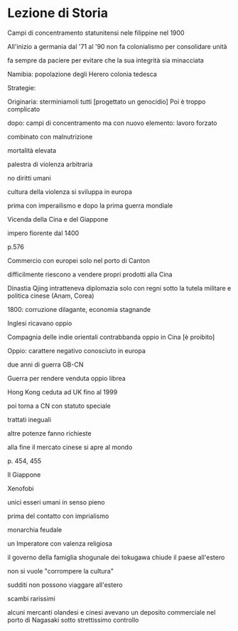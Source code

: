 # Lezione di Storia 

Campi di concentramento statunitensi nele filippine nel 1900

All'inizio a germania dal '71 al '90 non fa colonialismo per consolidare  unità

fa sempre da paciere per evitare che la sua integrità sia minacciata



Namibia: popolazione degli Herero
colonia tedesca

Strategie:

Originaria: sterminiamoli tutti [progettato un genocidio]
Poi è troppo complicato


dopo: campi di concentramento ma con nuovo elemento: lavoro forzato

combinato con malnutrizione

mortalità elevata

palestra di violenza arbitraria

no diritti umani

cultura della violenza si sviluppa in europa

prima con imperailismo e dopo la prima guerra mondiale


Vicenda della Cina e del Giappone

impero fiorente dal 1400

p.576

Commercio con europei solo nel porto di Canton

difficilmente riescono a vendere propri prodotti alla Cina

Dinastia Qjing intratteneva  diplomazia solo con regni sotto la tutela militare e politica cinese (Anam, Corea)



1800: corruzione dilagante, economia stagnande

Inglesi ricavano oppio

Compagnia delle indie orientali contrabbanda oppio in Cina [è proibito]

Oppio: carattere negativo conosciuto in europa

due anni di guerra GB-CN


Guerra per rendere venduta oppio librea

Hong Kong ceduta ad UK fino al 1999

poi torna a CN con statuto speciale

trattati ineguali

altre potenze fanno richieste

alla fine il mercato cinese si apre al mondo


p. 454, 455

Il Giappone

Xenofobi

unici esseri umani in senso pieno

prima del contatto con imprialismo

monarchia feudale

un Imperatore con valenza religiosa

il governo della famiglia shogunale dei tokugawa chiude il paese all'estero

non si vuole "corrompere la cultura"

sudditi non possono viaggare all'estero

scambi rarissimi

alcuni mercanti olandesi e cinesi avevano un deposito commerciale nel porto di Nagasaki sotto strettissimo controllo



<!--stackedit_data:
eyJoaXN0b3J5IjpbLTEzMDg1MDU2NjQsLTI5ODkwNDQwMCwtND
E4MzgzNDU1LDgzODIwODg0MF19
-->